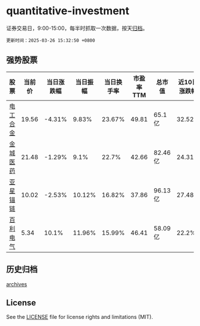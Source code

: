 # quantitative-investment

证券交易日，9:00-15:00，每半时抓取一次数据，按天[归档](archives)。

`更新时间：2025-03-26 15:32:50 +0800`

## 强势股票

|股票|当前价|当日涨跌幅|当日振幅|当日换手率|市盈率TTM|总市值|近10日涨跌幅|
|----|----|----|----|----|----|----|----|
|[电工合金](https://xueqiu.com/S/SZ300697)|19.56|-4.31%|9.83%|23.67%|49.81|65.1亿|32.52%|
|[金城医药](https://xueqiu.com/S/SZ300233)|21.48|-1.29%|9.1%|22.7%|42.66|82.46亿|24.31%|
|[亚星锚链](https://xueqiu.com/S/SH601890)|10.02|-2.53%|10.12%|16.82%|37.86|96.13亿|27.48%|
|[百利电气](https://xueqiu.com/S/SH600468)|5.34|10.1%|11.96%|15.99%|46.41|58.09亿|22.2%|

## 历史归档

[archives](archives)

## License

See the [LICENSE](LICENSE) file for license rights and limitations (MIT).